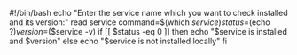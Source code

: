 #!/bin/bash
echo "Enter the service name which you want to check installed and its version:"
read service
command=$(which $service)
status=$(echo $?)
version=$($service -v)
if [[ $status -eq 0 ]]
then
        echo "$service is installed and $version"
else
        echo "$service is not installed locally"
fi

